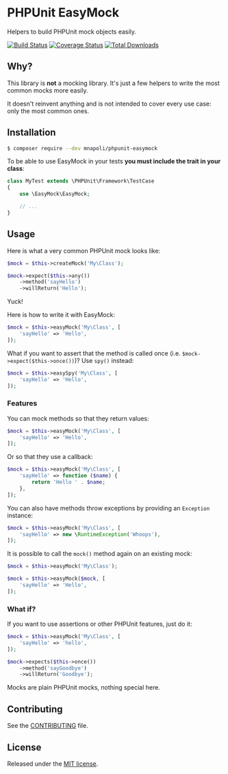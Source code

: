 # PHPUnit EasyMock

Helpers to build PHPUnit mock objects easily.

[![Build Status](https://travis-ci.org/mnapoli/phpunit-easymock.png?branch=master)](https://travis-ci.org/mnapoli/phpunit-easymock)
[![Coverage Status](https://coveralls.io/repos/mnapoli/phpunit-easymock/badge.png?branch=master)](https://coveralls.io/r/mnapoli/phpunit-easymock?branch=master)
[![Total Downloads](https://poser.pugx.org/mnapoli/phpunit-easymock/downloads)](https://packagist.org/packages/mnapoli/phpunit-easymock)

## Why?

This library is **not** a mocking library. It's just a few helpers to write the most common mocks more easily.

It doesn't reinvent anything and is not intended to cover every use case: only the most common ones.

## Installation

```bash
$ composer require --dev mnapoli/phpunit-easymock
```

To be able to use EasyMock in your tests **you must include the trait in your class**:

```php
class MyTest extends \PHPUnit\Framework\TestCase
{
    use \EasyMock\EasyMock;

    // ...
}
```

## Usage

Here is what a very common PHPUnit mock looks like:

```php
$mock = $this->createMock('My\Class');

$mock->expect($this->any())
    ->method('sayHello')
    ->willReturn('Hello');
```

Yuck!

Here is how to write it with EasyMock:

```php
$mock = $this->easyMock('My\Class', [
    'sayHello' => 'Hello',
]);
```

What if you want to assert that the method is called once (i.e. `$mock->expect($this->once())`)? Use `spy()` instead:

```php
$mock = $this->easySpy('My\Class', [
    'sayHello' => 'Hello',
]);
```

### Features

You can mock methods so that they return values:

```php
$mock = $this->easyMock('My\Class', [
    'sayHello' => 'Hello',
]);
```

Or so that they use a callback:

```php
$mock = $this->easyMock('My\Class', [
    'sayHello' => function ($name) {
        return 'Hello ' . $name;
    },
]);
```

You can also have methods throw exceptions by providing an `Exception` instance:

```php
$mock = $this->easyMock('My\Class', [
    'sayHello' => new \RuntimeException('Whoops'),
]);
```

It is possible to call the `mock()` method again on an existing mock:

```php
$mock = $this->easyMock('My\Class');

$mock = $this->easyMock($mock, [
    'sayHello' => 'Hello',
]);
```

### What if?

If you want to use assertions or other PHPUnit features, just do it:

```php
$mock = $this->easyMock('My\Class', [
    'sayHello' => 'hello',
]);

$mock->expects($this->once())
    ->method('sayGoodbye')
    ->willReturn('Goodbye');
```

Mocks are plain PHPUnit mocks, nothing special here.

## Contributing

See the [CONTRIBUTING](CONTRIBUTING.md) file.

## License

Released under the [MIT license](LICENSE).
